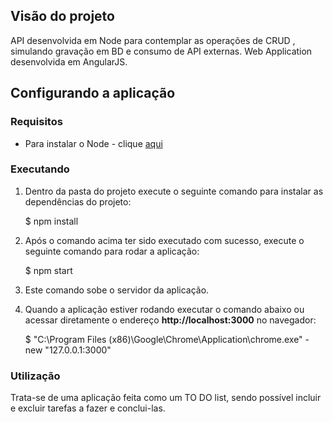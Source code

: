 ## Visão do projeto
API desenvolvida em Node para contemplar as operações de CRUD , simulando gravação em BD e consumo de API externas.
Web Application desenvolvida em AngularJS.

## Configurando a aplicação

### Requisitos

* Para instalar o Node - clique [aqui](https://nodejs.org/en/download/)

### Executando

1) Dentro da pasta do projeto execute o seguinte comando para instalar as dependências do projeto:

    $ npm install

2) Após o comando acima ter sido executado com sucesso, execute o seguinte comando para rodar a aplicação:

    $ npm start
    
3) Este comando sobe o servidor da aplicação.


4) Quando a aplicação estiver rodando executar o comando abaixo ou acessar diretamente o endereço **http://localhost:3000** no navegador:

    $ "C:\Program Files (x86)\Google\Chrome\Application\chrome.exe" -new "127.0.0.1:3000"
    
 ### Utilização
 
 Trata-se de uma aplicação feita como um TO DO list, sendo possível incluir e excluir tarefas a fazer e conclui-las.
